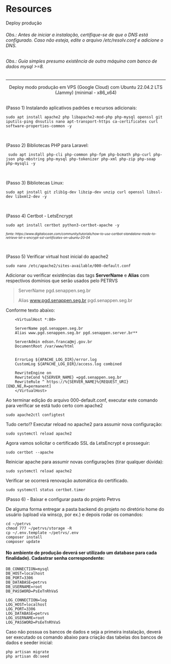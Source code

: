 # Resources
 Deploy produção

###### Obs.: Antes de iniciar a instalação, certifique-se de que o DNS está configurado. Caso não esteja, edite o arquivo /etc/resolv.conf e adicione o DNS.

###### Obs.: Guia simples presumo existência de outra máquina com banco de dados mysql >=8.

---

<center>Deploy modo produção em VPS (Google Cloud) com Ubuntu 22.04.2 LTS (Jammy) (minimal - x86_x64)</center>
<br>
<p>(Passo 1) Instalando aplicativos padrões e recursos adicionais:</p>

~~~shell
sudo apt install apache2 php libapache2-mod-php php-mysql openssl git iputils-ping dnsutils nano apt-transport-https ca-certificates curl software-properties-common -y
~~~

<br>
<p>(Passo 2) Bibliotecas PHP para Laravel:</p>

~~~shell
 sudo apt install php-cli php-common php-fpm php-bcmath php-curl php-json php-mbstring php-mysql php-tokenizer php-xml php-zip php-soap php-mysqli -y
~~~

<br>
<p>(Passo 3) Bibliotecas Linux:</p>

~~~shell 
sudo apt install git zlib1g-dev libzip-dev unzip curl openssl libssl-dev libxml2-dev -y
~~~

<br>
<p>(Passo 4) Certbot - LetsEncrypt</p>

~~~shell 
sudo apt install certbot python3-certbot-apache -y
~~~

<p><font size='1'><i>fonte: https://www.digitalocean.com/community/tutorials/how-to-use-certbot-standalone-mode-to-retrieve-let-s-encrypt-ssl-certificates-on-ubuntu-20-04
</i></font></p>

<br>
<p>(Passo 5) Verificar virtual host inicial do apache2</p>

~~~shell
sudo nano /etc/apache2/sites-available/000-default.conf
~~~

<p> Adicionar ou verificar existências das tags <b>ServerName</b> e <b>Alias</b> com respectivos domínios que serão usados pelo PETRVS</p>

>ServerName pgd.senappen.seg.br
>
>Alias www.pgd.senappen.seg.br pgd.senappen.seg.br


<p>Conforme texto abaixo:</p>
<p>

        <VirtualHost *:80>

        ServerName pgd.senappen.seg.br
        Alias www.pgd.senappen.seg.br pgd.senappen.server.br**

        ServerAdmin edson.franca@mj.gov.br
        DocumentRoot /var/www/html


        ErrorLog ${APACHE_LOG_DIR}/error.log
        CustomLog ${APACHE_LOG_DIR}/access.log combined
       
        RewriteEngine on
        RewriteCond %{SERVER_NAME} =pgd.senappen.seg.br
        RewriteRule ^ https://%{SERVER_NAME}%{REQUEST_URI} [END,NE,R=permanent]
        </VirtualHost>
</p>


<p>Ao terminar edição do arquivo 000-default.conf, executar este comando para verificar se está tudo certo com apache2
</p>

~~~
sudo apache2ctl configtest
~~~

<p>Tudo certo!? Executar reload no apache2 para assumir nova configuração:</p>

~~~
sudo systemctl reload apache2
~~~

<p>Agora vamos solicitar o certificado SSL da LetsEncrypt e prosseguir:
</p>

~~~shell
sudo certbot --apache
~~~

<p>Reiniciar apache para assumir novas configurações (tirar qualquer dúvida):
</p>

~~~shell
sudo systemctl reload apache2
~~~

<p>
Verificar se ocorrerá renovação automática do certificado.
</p>

~~~shel
sudo systemctl status certbot.timer
~~~

</ol>


(Passo 6) - Baixar e configurar pasta do projeto Petrvs

De alguma forma entregar a pasta backend do projeto no diretório home do usuário (upload via winscp, por ex.) e depois rodar os comandos:

~~~shell
cd ~/petrvs
chmod 777 ~/petrvs/storage -R
cp ~/.env.template ~/petrvs/.env
composer install
composer update
~~~

#### No ambiente de produção deverá ser utilizado um database para cada finalidade). Cadastrar senha correspondente:

~~~shell
DB_CONNECTION=mysql
DB_HOST=localhost
DB_PORT=3306
DB_DATABASE=petrvs
DB_USERNAME=root
DB_PASSWORD=PsEeTnRhVaS

LOG_CONNECTION=log
LOG_HOST=localhost
LOG_PORT=3306
LOG_DATABASE=petrvs
LOG_USERNAME=root
LOG_PASSWORD=PsEeTnRhVaS
~~~

Caso não possua os bancos de dados e seja a primeira instalação, deverá ser executado os comando abaixo para criação das tabelas dos bancos de dados e seeder inicial:

~~~shell
php artisan migrate
php artisan db:seed
~~~
